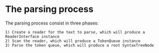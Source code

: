 The parsing process
===================

The parsing process consist in three phases:

    1) Create a reader for the text to parse, which will produce a ReaderInterface instance
    2) Scan the reader, which will produce a TokenQueue instance
    3) Parse the token queue, which will produce a root SyntaxTreeNode
